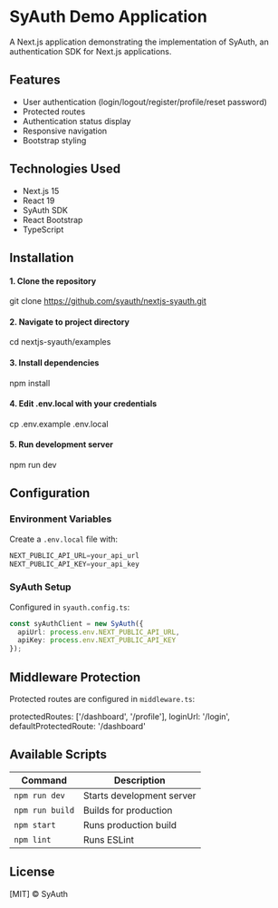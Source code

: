 # SyAuth Demo Application

A Next.js application demonstrating the implementation of SyAuth, an authentication SDK for Next.js applications.

## Features

- User authentication (login/logout/register/profile/reset password)  
- Protected routes  
- Authentication status display  
- Responsive navigation  
- Bootstrap styling  

## Technologies Used

- Next.js 15  
- React 19  
- SyAuth SDK  
- React Bootstrap  
- TypeScript  

## Installation

#### 1. Clone the repository
git clone https://github.com/syauth/nextjs-syauth.git

#### 2. Navigate to project directory
cd nextjs-syauth/examples

#### 3. Install dependencies
npm install

#### 4. Edit .env.local with your credentials
cp .env.example .env.local

#### 5. Run development server
npm run dev

## Configuration

### Environment Variables

Create a `.env.local` file with:

```typescript
NEXT_PUBLIC_API_URL=your_api_url
NEXT_PUBLIC_API_KEY=your_api_key
```

### SyAuth Setup

Configured in `syauth.config.ts`:

```typescript
const syAuthClient = new SyAuth({
  apiUrl: process.env.NEXT_PUBLIC_API_URL,
  apiKey: process.env.NEXT_PUBLIC_API_KEY
});
```

## Middleware Protection

Protected routes are configured in `middleware.ts`:

protectedRoutes: ['/dashboard', '/profile'],
loginUrl: '/login',
defaultProtectedRoute: '/dashboard'

## Available Scripts


| Command | Description |
| --- | --- |
| `npm run dev` | Starts development server |
| `npm run build` | Builds for production |
| `npm start` | Runs production build |
| `npm lint` | Runs ESLint |

## License

[MIT] © SyAuth